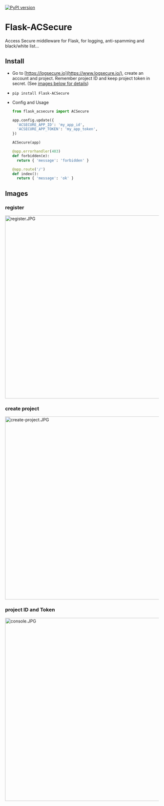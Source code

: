 
[![PyPI version](https://badge.fury.io/py/Flask-ACSecure.svg)](https://badge.fury.io/py/Flask-ACSecure)

# Flask-ACSecure

Access Secure middleware for Flask, for logging, anti-spamming and black/white list...

## Install

 - Go to [https://logsecure.io](https://www.logsecure.io/), create an account and project. Remember project ID and keep project token in secret. (See [images below for details](#images))
 -     pip install Flask-ACSecure
 - Config and Usage
 
	```python
	from flask_acsecure import ACSecure

	app.config.update({
	  'ACSECURE_APP_ID': 'my_app_id',
	  'ACSECURE_APP_TOKEN': 'my_app_token',
	})

	ACSecure(app)

	@app.errorhandler(403)
	def forbidden(e):
	  return { 'message': 'forbidden' }

	@app.route('/')
	def index():
	  return { 'message': 'ok' }
	```

## Images
### register    
<img alt="register.JPG" src="https://raw.githubusercontent.com/TrentaIcedCoffee/access-secure/master/images/register.JPG" width="600" />    

### create project    
<img alt="create-project.JPG" src="https://raw.githubusercontent.com/TrentaIcedCoffee/access-secure/master/images/create-project.JPG" width="600" />    

### project ID and Token    
<img alt="console.JPG" src="https://raw.githubusercontent.com/TrentaIcedCoffee/access-secure/master/images/console.JPG" width="600" />    

